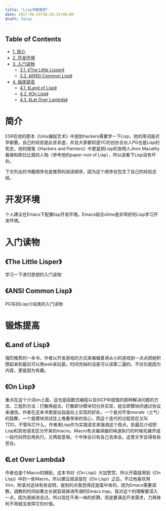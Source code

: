 ```yaml
---
title: "Lisp书籍推荐"
date: 2017-06-25T10:26:32+08:00
draft: false
---
```

<div id="table-of-contents">
<h2>Table of Contents</h2>
<div id="text-table-of-contents">
<ul>
<li><a href="#sec-1">1. 简介</a></li>
<li><a href="#sec-2">2. 开发环境</a></li>
<li><a href="#sec-3">3. 入门读物</a>
<ul>
<li><a href="#sec-3-1">3.1. 《The Little Lisper》</a></li>
<li><a href="#sec-3-2">3.2. 《ANSI Common Lisp》</a></li>
</ul>
</li>
<li><a href="#sec-4">4. 锻炼提高</a>
<ul>
<li><a href="#sec-4-1">4.1. 《Land of Lisp》</a></li>
<li><a href="#sec-4-2">4.2. 《On Lisp》</a></li>
<li><a href="#sec-4-3">4.3. 《Let Over Lambda》</a></li>
</ul>
</li>
</ul>
</div>
</div>


# 简介<a id="sec-1" name="sec-1"></a>

ESR在他的那本《Unix编程艺术》中提到hackers需要学一下Lisp，他的用词是迟早都要。自己的经验是此言非虚，并且大家都知道YC的创办合伙人PG也是Lisp的死忠，他的随笔《Hackers and Painters》中更是把Lisp的发明人Jhon Macathy看做和欧拉比肩的人物（参考他的paper root of Lisp），所以说看下Lisp没有坏处。

下文列出的书籍顺序也是推荐的阅读顺序，因为这个顺序也包含了自己的经验总结。

# 开发环境<a id="sec-2" name="sec-2"></a>

个人建议在Emacs下配置lisp开发环境。Emacs结合slime是非常好的Lisp学习开发环境。

# 入门读物<a id="sec-3" name="sec-3"></a>

## 《The Little Lisper》<a id="sec-3-1" name="sec-3-1"></a>

学习一下递归思想的入门读物

## 《ANSI Common Lisp》<a id="sec-3-2" name="sec-3-2"></a>

PG写的Lisp介绍类的入门读物

# 锻炼提高<a id="sec-4" name="sec-4"></a>

## 《Land of Lisp》<a id="sec-4-1" name="sec-4-1"></a>

强烈推荐的一本书，作者以开发游戏的方式来循循善诱从小的游戏到一点点把她积攒起来到最后可以用web来玩耍。时间充裕的话是可以读第二遍的，不仅仅是因为内容，更是因为有趣。

## 《On Lisp》<a id="sec-4-2" name="sec-4-2"></a>

重点在这个介词on上面，这也是函数式编程以及SICP中提倡的那种解决问题的方法、工程的方法：打散再组合。打散即分模块切分并实现，组合即模块间通过协议来通信。作者在这本书里提出自底向上实现的好处，一个是对开发morale（士气）的鼓舞，一个是模块测试往上堆叠带来的信心，而这个迭代的过程现在又叫TDD，不管叫它什么，作者用Lisp作为实践语言来强调这个观点。到最后介绍把Lisp和其他语言区分开来的macro。Macro有点编译器的味道执行的时候先展开成一段代码然后再执行。又两层意境。个中体会只有自己去体会。这里文字显得有些苍白。

## 《Let Over Lambda》<a id="sec-4-3" name="sec-4-3"></a>

作者也是个Macro的拥拓，这本书对《On Lisp》大加赞赏，所以开篇就用到《On Lisp》中的一些Macro。所以建议阅读放在《On Lisp》之后，不过他喜欢用Vim，附录对这块有些说明，提到的点我觉得还是蛮中肯的，因为Emacs需要调教，调教的时间如果太长就容易掉进所谓的Emacs trap，我对这个的理解要深入一点，因为我掉进去过。所以现在不再一味的折腾，而是要满足开发需求，刀再锋利不用就没发挥它的价值。

